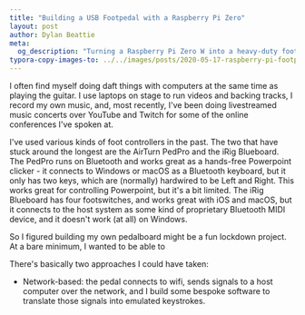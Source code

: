```yaml
---
title: "Building a USB Footpedal with a Raspberry Pi Zero"
layout: post
author: Dylan Beattie
meta: 
  og_description: "Turning a Raspberry Pi Zero W into a heavy-duty footswitch controller that emulates a USB keyboard."
typora-copy-images-to: ../../images/posts/2020-05-17-raspberry-pi-footpedal
---
```


I often find myself doing daft things with computers at the same time as playing the guitar. I use laptops on stage to run videos and backing tracks, I record my own music, and, most recently, I've been doing livestreamed music concerts over YouTube and Twitch for some of the online conferences I've spoken at.

I've used various kinds of foot controllers in the past. The two that have stuck around the longest are the AirTurn PedPro and the iRig Blueboard. The PedPro runs on Bluetooth and works great as a hands-free Powerpoint clicker - it connects to Windows or macOS as a Bluetooth keyboard, but it only has two keys, which are (normally) hardwired to be Left and Right. This works great for controlling Powerpoint, but it's a bit limited. The iRig Blueboard has four footswitches, and works great with iOS and macOS, but it connects to the host system as some kind of proprietary Bluetooth MIDI device, and it doesn't work (at all) on Windows.

So I figured building my own pedalboard might be a fun lockdown project. At a bare minimum, I wanted to be able to 

There's basically two approaches I could have  taken:

* Network-based: the pedal connects to wifi, sends signals to a host computer over the network, and I build some bespoke software to translate those signals into emulated keystrokes.

